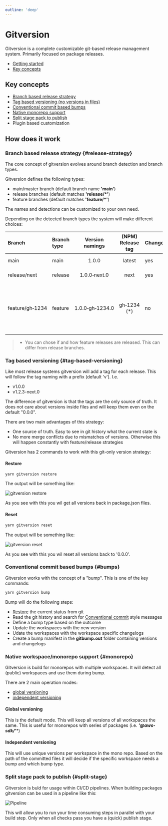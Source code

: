 ```yaml
---
outline: 'deep'
---
```


# Gitversion

Gitversion is a complete customizable git-based release management system. Primarily focused on package releases.

- [Getting started](./tutorials/getting-started)
- [Key concepts](#key-concepts)

## Key concepts

- [Branch based release strategy](#release-strategy)
- [Tag based versioning (no versions in files)](#tag-based-versioning)
- [Conventional commit based bumps](#bumps)
- [Native monorepo support](#monorepo)
- [Split stage pack to publish](#split-stage)
- Plugin based customization

## How does it work

### Branch based release strategy {#release-strategy}

The core concept of gitversion evolves around branch detection and branch types.

Gitversion defines the following types:
- main/master branch (default branch name **'main'**)
- release branches (default matches **'release/*'**)
- feature branches (default matches **'feature/*'**)

The names and detections can be customized to your own need.

Depending on the detected branch types the system will make different choices:

| Branch           | Branch type | Version namings | (NPM) Release tag | Changelog | Notes                                                                |
| :--------------- | :---------- | :-------------: | :---------------: | -- | :------------------------------------------------------------------- |
| main             | main        | 1.0.0           | latest            | yes |Official releases                                                    |
| release/next     | release     | 1.0.0&#8209;next.0    | next              | yes | (Pre) releases                                                       |
| feature/gh&#8209;1234  | feature     | 1.0.0&#8209;gh&#8209;1234.0 | gh&#8209;1234 (*) | no | Feature release. I.e. to let the customer test the requested feature |

> * You can chose if and how feature releases are released. This can differ from release branches. 

### Tag based versioning {#tag-based-versioning}

Like most release systems gitversion will add a tag for each release. This will follow the tag naming with a prefix (default 'v'). I.e.

- v1.0.0
- v1.2.3-next.0

The difference of gitversion is that the tags are the only source of truth. It does not care about versions inside files and will keep them even on the default "0.0.0".

There are two main advantages of this strategy:

- One source of truth. Easy to see in git history what the current state is
- No more merge conflicts due to mismatches of versions. Otherwise this will happen constantly with feature/release strategies

Gitversion has 2 commands to work with this git-only version strategy:

#### Restore 
```bash
yarn gitversion restore
```

The output will be something like:

![gitversion restore](./assets/restore.png)

As you see with this you wil get all versions back in package.json files.

#### Reset 
```bash
yarn gitversion reset
```

The output will be something like:

![gitversion reset](./assets/reset.png)

As you see with this you wil reset all versions back to '0.0.0'.

### Conventional commit based bumps {#bumps}

Gitversion works with the concept of a "bump". This is one of the key commands:

```bash
yarn gitversion bump
```

Bump will do the following steps:

- [Restore](#restore) the current status from git
- Read the git history and search for [Conventional commit](https://www.conventionalcommits.org/en/v1.0.0/) style messages
- Define a bump type based on the outcome
- Update the workspaces with the new version
- Udate the workspaces with the workspace specific changelogs
- Create a bump manifest in the **gitbump.out** folder containing versions and changelogs

### Native workspace/monorepo support {#monorepo}

Gitversion is build for monorepos with multiple workspaces. It will detect all (public) workspaces and use them during bump.

There are 2 main operation modes:
- [global versioning](#Global-versioning)
- [independent versioning](#Independent-versioning)

#### Global versioning

This is the default mode. This will keep all versions of all workspaces the same. This is useful for monorepos with series of packages (i.e. ***'@aws-sdk/*'***)

#### Independent versioning

This will use unique versions per workspace in the mono repo. Based on the path of the committed files it will decide if the specific workspace needs a bump and which bump type.

### Split stage pack to publish {#split-stage}

Gitversion is buld for usage within CI/CD pipelines. When building packages gitversion can be used in a pipeline like this:

![Pipeline](./assets/pipeline.png)

This will allow you to run your time consuming steps in parallel with your build step. Only when all checks pass you have a (quick) publish stage.
